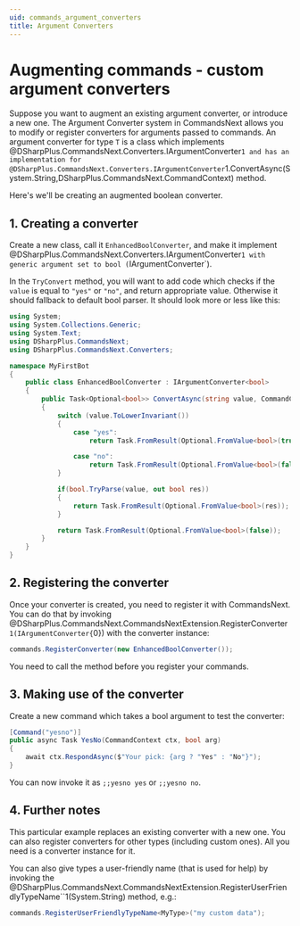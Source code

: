 ```yaml
---
uid: commands_argument_converters
title: Argument Converters
---
```


# Augmenting commands - custom argument converters

Suppose you want to augment an existing argument converter, or introduce a new one. The Argument Converter system in 
CommandsNext allows you to modify or register converters for arguments passed to commands. An argument converter for 
type `T` is a class which implements @DSharpPlus.CommandsNext.Converters.IArgumentConverter`1 and has an 
implementation for @DSharpPlus.CommandsNext.Converters.IArgumentConverter`1.ConvertAsync(System.String,DSharpPlus.CommandsNext.CommandContext) method.

Here's we'll be creating an augmented boolean converter.

## 1. Creating a converter

Create a new class, call it `EnhancedBoolConverter`, and make it implement @DSharpPlus.CommandsNext.Converters.IArgumentConverter`1
with generic argument set to bool (`IArgumentConverter<bool>`).

In the `TryConvert` method, you will want to add code which checks if the `value` is equal to `"yes"` or `"no"`, and return 
appropriate value. Otherwise it should fallback to default bool parser. It should look more or less like this:

```cs
using System;
using System.Collections.Generic;
using System.Text;
using DSharpPlus.CommandsNext;
using DSharpPlus.CommandsNext.Converters;

namespace MyFirstBot
{
    public class EnhancedBoolConverter : IArgumentConverter<bool>
    {
        public Task<Optional<bool>> ConvertAsync(string value, CommandContext ctx)
        {
            switch (value.ToLowerInvariant())
            {
                case "yes":
                    return Task.FromResult(Optional.FromValue<bool>(true));

                case "no":
                    return Task.FromResult(Optional.FromValue<bool>(false));
            }

            if(bool.TryParse(value, out bool res))
            {
                return Task.FromResult(Optional.FromValue<bool>(res));
            }

            return Task.FromResult(Optional.FromValue<bool>(false));
        }
    }
}
```

## 2. Registering the converter

Once your converter is created, you need to register it with CommandsNext. You can do that by invoking 
@DSharpPlus.CommandsNext.CommandsNextExtension.RegisterConverter``1(IArgumentConverter{``0}) with the converter instance:

```cs
commands.RegisterConverter(new EnhancedBoolConverter());
```

You need to call the method before you register your commands.

## 3. Making use of the converter

Create a new command which takes a bool argument to test the converter:

```cs
[Command("yesno")]
public async Task YesNo(CommandContext ctx, bool arg)
{
	await ctx.RespondAsync($"Your pick: {arg ? "Yes" : "No"}");
}
```

You can now invoke it as `;;yesno yes` or `;;yesno no`.

## 4. Further notes

This particular example replaces an existing converter with a new one. You can also register converters for other types 
(including custom ones). All you need is a converter instance for it.

You can also give types a user-friendly name (that is used for help) by invoking the @DSharpPlus.CommandsNext.CommandsNextExtension.RegisterUserFriendlyTypeName``1(System.String) 
method, e.g.:

```cs
commands.RegisterUserFriendlyTypeName<MyType>("my custom data");
```